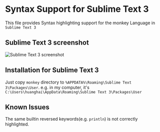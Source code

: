 # Syntax Support for Sublime Text 3

This file provides Syntax highlighting support for the monkey Language in `Sublime Text 3`

## Sublime Text 3 screenshot

![Sublime Text 3 screenshot](screenshot.png)


## Installation for Sublime Text 3

Just copy `monkey` directory to `%APPDATA%\Roaming\Sublime Text 3\Packages\User`.
e.g. in my computer, it's `C:\Users\huanghai\AppData\Roaming\Sublime Text 3\Packages\User`

## Known Issues

The same builtin reversed keywords(e.g. `println`) is not correctly
highlighted.